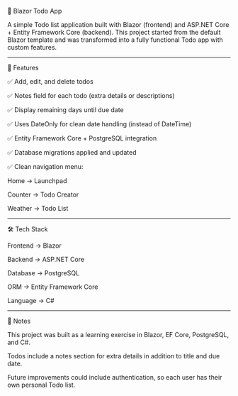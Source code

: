 📝 Blazor Todo App

A simple Todo list application built with Blazor (frontend) and ASP.NET Core + Entity Framework Core (backend). This project started from the default Blazor template and was transformed into a fully functional Todo app with custom features.

---

🚀 Features

✅ Add, edit, and delete todos

✅ Notes field for each todo (extra details or descriptions)

✅ Display remaining days until due date

✅ Uses DateOnly for clean date handling (instead of DateTime)

✅ Entity Framework Core + PostgreSQL integration

✅ Database migrations applied and updated

✅ Clean navigation menu:

Home → Launchpad

Counter → Todo Creator

Weather → Todo List

---

🛠 Tech Stack

Frontend → Blazor

Backend → ASP.NET Core

Database → PostgreSQL

ORM → Entity Framework Core

Language → C#

---

📌 Notes

This project was built as a learning exercise in Blazor, EF Core, PostgreSQL, and C#.

Todos include a notes section for extra details in addition to title and due date.

Future improvements could include authentication, so each user has their own personal Todo list.
